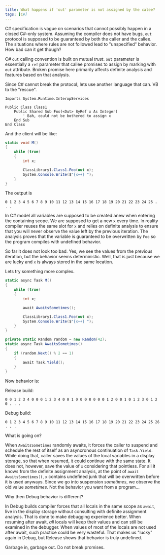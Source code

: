 ```yaml
---
title: What happens if 'out' parameter is not assigned by the calee?
tags: [C#]
---
```

C# specification is vague on scenarios that cannot possibly happen in a closed C#-only system. Assuming the compiler does not have bugs, ```out``` protocol is supposed to be guaranteed by both the caller and the callee. The situations where rules are not followed lead to "unspecified" behavior. How bad can it get though? 

C# ```out``` calling convention is built on mutual _trust_. ```out``` parameter is essentially a ```ref``` parameter that callee promises to assign by marking with ```out``` attribute. Broken promise here primarily affects definite analysis and features based on that analysis.

Since C# cannot break the protocol, lets use another language that can. 
VB to the "rescue".

```VB
Imports System.Runtime.InteropServices

Public Class Class1
    Public Shared Sub Foo(<Out> ByRef x As Integer)
        ' Bah, could not be bothered to assign x
    End Sub
End Class

``` 

And the client will be like:

```cs
static void M()
{
    while (true)
    {
        int x;

        ClassLibrary1.Class1.Foo(out x);
        System.Console.Write($"{x++} ");
    }
}
```

The output is
```
0 1 2 3 4 5 6 7 8 9 10 11 12 13 14 15 16 17 18 19 20 21 22 23 24 25 . . .
```

In C# model all variables are supposed to be created anew when entering the containing scope. We are supposed to get a new ```x``` every time. In reality compiler reuses the same slot for ```x``` and relies on definite analysis to ensure that you will never observe the value left by the previous iteration. The analysis proves that the variable is guaranteed to be overwritten by ```Foo``` so the program compiles with undefined behavior.

So far it does not look too bad. Yes, we see the values from the previous iteration, but the behavior seems deterministic.
Well, that is just because we are lucky and ```x``` is always stored in the same location. 

Lets try something more complex.

```cs
static async Task M()
{
    while (true)
    {
        int x;

        await AwaitsSometimes();

        ClassLibrary1.Class1.Foo(out x);
        System.Console.Write($"{x++} ");
    }
}

private static Random random = new Random(42);
static async Task AwaitsSometimes()
{
    if (random.Next() % 2 == 1)
    {
        await Task.Yield();
    }
}
```

Now behavior is:

Release build: 

```
0 0 1 2 3 4 0 0 0 1 2 3 4 0 0 1 0 0 0 0 0 0 0 1 2 0 0 1 0 1 2 3 0 1 2 0 . . .
```

Debug build: 

```
0 1 2 3 4 5 6 7 8 9 10 11 12 13 14 15 16 17 18 19 20 21 22 23 24 25 26 . . . 
```

What is going on?

When ```AwaitsSometimes``` randomly awaits, it forces the caller to suspend and schedule the rest of itself as an asyncronous continuation of ```Task.Yield```. While doing that, caller saves the values of the local variables in a display storage, so that when resumed, it could continue with the same state. It does not, however, save the value of ```x``` considering that pointless. For all it knows from the definite assignment analysis, at the point of ```await AwaitsSometimes()```, ```x``` contains undefined junk that will be overwritten before it is used anyways.
Since we go into suspension _sometimes_, we observe the old value _sometimes_. Not the behavior you want from a program...

Why then Debug behavior is different?

In Debug builds compiler forces that all locals in the same scope as ```await```, live in the display storage without consulting with definite assignment analysis. That is done to make debugging experience better. When resuming after await, _all_ locals will keep their values and can still be examined in the debugger. When values of most of the locals are not used after await, such practice could be very wasteful.
That makes us "lucky" again in Debug, but Release shows that behavior is truly undefined.

Garbage in, garbage out. Do not break promises.
